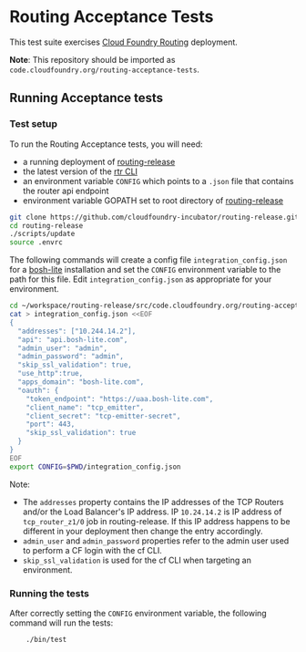 # Routing Acceptance Tests

This test suite exercises [Cloud Foundry Routing](https://github.com/cloudfoundry-incubator/routing-release) deployment.

**Note**: This repository should be imported as `code.cloudfoundry.org/routing-acceptance-tests`.

## Running Acceptance tests

### Test setup

To run the Routing Acceptance tests, you will need:
- a running deployment of [routing-release](https://github.com/cloudfoundry-incubator/routing-release)
- the latest version of the [rtr CLI](https://github.com/cloudfoundry-incubator/routing-api-cli/releases)
- an environment variable `CONFIG` which points to a `.json` file that contains the router api endpoint
- environment variable GOPATH set to root directory of [routing-release](https://github.com/cloudfoundry-incubator/routing-release)
```bash
git clone https://github.com/cloudfoundry-incubator/routing-release.git
cd routing-release
./scripts/update
source .envrc
```

The following commands will create a config file `integration_config.json` for a [bosh-lite](https://github.com/cloudfoundry/bosh-lite) installation and set the `CONFIG` environment variable to the path for this file. Edit `integration_config.json` as appropriate for your environment.


```bash
cd ~/workspace/routing-release/src/code.cloudfoundry.org/routing-acceptance-tests/
cat > integration_config.json <<EOF
{
  "addresses": ["10.244.14.2"],
  "api": "api.bosh-lite.com",
  "admin_user": "admin",
  "admin_password": "admin",
  "skip_ssl_validation": true,
  "use_http":true,
  "apps_domain": "bosh-lite.com",
  "oauth": {
    "token_endpoint": "https://uaa.bosh-lite.com",
    "client_name": "tcp_emitter",
    "client_secret": "tcp-emitter-secret",
    "port": 443,
    "skip_ssl_validation": true
  }
}
EOF
export CONFIG=$PWD/integration_config.json
```

Note:
- The `addresses` property contains the IP addresses of the TCP Routers and/or the Load Balancer's IP address. IP `10.24.14.2` is IP address of `tcp_router_z1/0` job in routing-release. If this IP address happens to be different in your deployment then change the entry accordingly.
- `admin_user` and `admin_password` properties refer to the admin user used to perform a CF login with the cf CLI.
- `skip_ssl_validation` is used for the cf CLI when targeting an environment.

### Running the tests

After correctly setting the `CONFIG` environment variable, the following command will run the tests:

```
    ./bin/test
```
